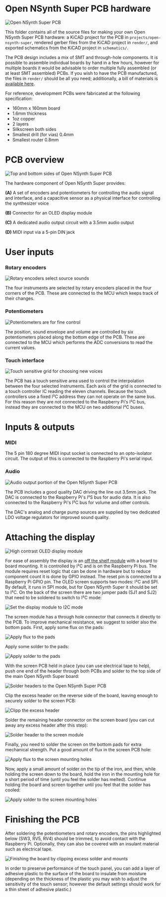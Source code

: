 # Open NSynth Super PCB hardware

![Open NSynth Super PCB](../images/ons_pcb_hero.jpg)

This folder contains all of the source files for making your own Open NSynth Super PCB hardware: a KiCAD project for the PCB in `projects/open-nsynth-super`, rendered gerber files from the KiCAD project in `render/`, and exported schematics from the KiCAD project in `schematics/`.

The PCB design includes a mix of SMT and through-hole components. It is possible to assemble individual boards by hand in a few hours, however for multiple boards it would be advisable to order multiple fully assembled (or at least SMT assembled) PCBs. If you wish to have the PCB manufactured, the files in `render/` should be all you need; additionally, a bill of materials is [available here](https://storage.googleapis.com/open-nsynth-super/onss_bom.xlsx).

For reference, development PCBs were fabricated at the following specification:

- 160mm x 160mm board
- 1.6mm thickness
- 1oz copper
- 2 layers
- Silkscreen both sides
- Smallest drill (for vias) 0.4mm
- Smallest router 0.8mm

# PCB overview

![Top and bottom sides of Open NSynth Super PCB](../images/ons_pcb_overview.jpg)

The hardware component of Open NSynth Super provides:

 **(A)** A set of encoders and potentiometers for controlling the audio signal and interface, and a capacitive sensor as a physical interface for controlling the synthesizer voice

 **(B)** Connector for an OLED display module

 **(C)** A dedicated audio output circuit with a 3.5mm audio output

 **(D)** MIDI input via a 5-pin DIN jack

# User inputs

### Rotary encoders

![Rotary encoders select source sounds](../images/ons_pcb_encoders.jpg)

The four instruments are selected by rotary encoders placed in the four corners of the PCB. These are connected to the MCU which keeps track of their changes.

### Potentiometers

![Potentiometers are for fine control](../images/ons_pcb_potentiometers.jpg)

The position, sound envelope and volume are controlled by six potentiometers placed along the bottom edge of the PCB. These are connected to the MCU which performs the ADC conversions to read the current values.

### Touch interface

![Touch sensitive grid for choosing new voices](../images/ons_pcb_grid.jpg)

The PCB has a touch sensitive area used to control the interpolation between the four selected instruments. Each axis of the grid is connected to a touch controller IC reading the eleven channels. Because the touch controllers use a fixed I²C address they can not operate on the same bus. For this reason they are not connected to the Raspberry Pi's I²C bus, instead they are connected to the MCU on two additional I²C buses.

# Inputs & outputs

### MIDI

The 5 pin 180 degree MIDI input socket is connected to an opto-isolator circuit. The output of this is connected to the Raspberry Pi's serial input.

### Audio

![Audio output portion of the Open NSynth Super PCB](../images/ons_pcb_dac.jpg)

The PCB includes a good quality DAC driving the line out 3.5mm jack. The DAC is connected to the Raspberry Pi's I²S bus for audio data. It is also connected to the Raspberry Pi's I²C bus for volume and other controls.

The DAC's analog and charge pump sources are supplied by two dedicated LDO voltage regulators for improved sound quality.

# Attaching the display

![High contrast OLED display module](../images/ons_pcb_oled.jpg)

For ease of assembly the display is an [off the shelf module](https://www.adafruit.com/product/938) with a board to board mounting. It is controlled by I²C and is on the Raspberry Pi bus. The module requires reset logic that can be done in hardware but to reduce component count it is done by GPIO instead. The reset pin is connected to a Raspberry Pi GPIO pin. The OLED screen supports two modes: I²C and SPI. By default, it runs in SPI mode, but for Open NSynth Super it should be set to I²C. On the back of the screen there are two jumper pads (SJ1 and SJ2) that need to be soldered to switch to I²C mode:

![Set the display module to I2C mode](../images/ons_pcb_oled_i2c.jpg)

The screen module has a through hole connector that connects it directly to the PCB. To improve mechanical resistance, we suggest to solder also the bottom pads. First, apply some flux on the pads:

![Apply flux to the pads](../images/ons_pcb_flux_pads.jpg)

Apply some solder to the pads:

![Apply solder to the pads](../images/ons_pcb_solder_pads.jpg)

With the screen PCB held in place (you can use electrical tape to help), push one end of the header through both PCBs and solder to the top side of the main Open NSynth Super board:

![Solder headers to the Open NSynth Super PCB](../images/ons_pcb_header_pcb_side.jpg)

Clip the excess header on the reverse side of the board, leaving enough to securely solder to the screen PCB:

![Clipp the excess header](../images/ons_pcb_header_clip.jpg)

Solder the remaining header connector on the screen board (you can cut away any excess header after this step):

![Solder header to the screen module](../images/ons_pcb_header_screen_side.jpg)

Finally, you need to solder the screen on the bottom pads for extra mechanical strength. Put a good amount of flux in the screen PCB hole:

![Apply flux to the screen mounting holes](../images/ons_pcb_screen_mounting_flux.jpg)

Now, apply a small amount of solder on the tip of the iron, and then, while holding the screen down to the board, hold the iron in the mounting hole for a short period of time (until you feel the solder has melted). Continue holding the board and screen together until you feel that the solder has cooled:

![Apply solder to the screen mounting holes](../images/ons_pcb_screen_mounting_solder.jpg)

# Finishing the PCB

After soldering the potentiometers and rotary encoders, the pins highlighted below (SW3, RV5, RV4) should be trimmed, to avoid contact with the Raspberry Pi. Optionally, they can also be covered with an insulant material such as electrical tape.

![Finishing the board by clipping excess solder and mounts](../images/ons_pcb_finishing.jpg)

In order to preserve performance of the touch panel, you can add a layer of adhesive plastic to the surface of the board to insulate from moisture (depending on the thickness of the plastic you may wish to adjust the sensitivity of the touch sensor; however the default settings should work for a thin sheet of adhesive plastic.)